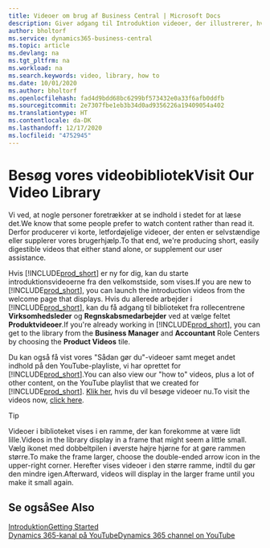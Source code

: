 ```yaml
---
title: Videoer om brug af Business Central | Microsoft Docs
description: Giver adgang til Introduktion videoer, der illustrerer, hvordan du udfører almindelige opgaver.
author: bholtorf
ms.service: dynamics365-business-central
ms.topic: article
ms.devlang: na
ms.tgt_pltfrm: na
ms.workload: na
ms.search.keywords: video, library, how to
ms.date: 10/01/2020
ms.author: bholtorf
ms.openlocfilehash: fad4d9bdd68bc6299bf573432e0a33f6afb0ddfb
ms.sourcegitcommit: 2e7307fbe1eb3b34d0ad9356226a19409054a402
ms.translationtype: HT
ms.contentlocale: da-DK
ms.lasthandoff: 12/17/2020
ms.locfileid: "4752945"
---
```

# <a name="visit-our-video-library"></a><span data-ttu-id="ed6c7-103">Besøg vores videobibliotek</span><span class="sxs-lookup"><span data-stu-id="ed6c7-103">Visit Our Video Library</span></span>

<span data-ttu-id="ed6c7-104">Vi ved, at nogle personer foretrækker at se indhold i stedet for at læse det.</span><span class="sxs-lookup"><span data-stu-id="ed6c7-104">We know that some people prefer to watch content rather than read it.</span></span> <span data-ttu-id="ed6c7-105">Derfor producerer vi korte, letfordøjelige videoer, der enten er selvstændige eller supplerer vores brugerhjælp.</span><span class="sxs-lookup"><span data-stu-id="ed6c7-105">To that end, we're producing short, easily digestible videos that either stand alone, or supplement our user assistance.</span></span>  

<span data-ttu-id="ed6c7-106">Hvis [!INCLUDE[prod_short](includes/prod_short.md)] er ny for dig, kan du starte introduktionsvideoerne fra den velkomstside, som vises.</span><span class="sxs-lookup"><span data-stu-id="ed6c7-106">If you are new to [!INCLUDE[prod_short](includes/prod_short.md)], you can launch the introduction videos from the welcome page that displays.</span></span> <span data-ttu-id="ed6c7-107">Hvis du allerede arbejder i [!INCLUDE[prod_short](includes/prod_short.md)], kan du få adgang til biblioteket fra rollecentrene **Virksomhedsleder** og **Regnskabsmedarbejder** ved at vælge feltet **Produktvideoer**.</span><span class="sxs-lookup"><span data-stu-id="ed6c7-107">If you're already working in [!INCLUDE[prod_short](includes/prod_short.md)], you can get to the library from the **Business Manager** and **Accountant** Role Centers by choosing the **Product Videos** tile.</span></span>  

<span data-ttu-id="ed6c7-108">Du kan også få vist vores "Sådan gør du"-videoer samt meget andet indhold på den YouTube-playliste, vi har oprettet for [!INCLUDE[prod_short](includes/prod_short.md)].</span><span class="sxs-lookup"><span data-stu-id="ed6c7-108">You can also view our "how to" videos, plus a lot of other content, on the YouTube playlist that we created for [!INCLUDE[prod_short](includes/prod_short.md)].</span></span> <span data-ttu-id="ed6c7-109">[Klik her](https://go.microsoft.com/fwlink/?linkid=851533), hvis du vil besøge videoer nu.</span><span class="sxs-lookup"><span data-stu-id="ed6c7-109">To visit the videos now, [click here](https://go.microsoft.com/fwlink/?linkid=851533).</span></span>

> [!Tip]  
> <span data-ttu-id="ed6c7-110">Videoer i biblioteket vises i en ramme, der kan forekomme at være lidt lille.</span><span class="sxs-lookup"><span data-stu-id="ed6c7-110">Videos in the library display in a frame that might seem a little small.</span></span> <span data-ttu-id="ed6c7-111">Vælg ikonet med dobbeltpilen i øverste højre hjørne for at gøre rammen større.</span><span class="sxs-lookup"><span data-stu-id="ed6c7-111">To make the frame larger, choose the double-ended arrow icon in the upper-right corner.</span></span> <span data-ttu-id="ed6c7-112">Herefter vises videoer i den større ramme, indtil du gør den mindre igen.</span><span class="sxs-lookup"><span data-stu-id="ed6c7-112">Afterward, videos will display in the larger frame until you make it small again.</span></span>

## <a name="see-also"></a><span data-ttu-id="ed6c7-113">Se også</span><span class="sxs-lookup"><span data-stu-id="ed6c7-113">See Also</span></span>

[<span data-ttu-id="ed6c7-114">Introduktion</span><span class="sxs-lookup"><span data-stu-id="ed6c7-114">Getting Started</span></span>](product-get-started.md)  
[<span data-ttu-id="ed6c7-115">Dynamics 365-kanal på YouTube</span><span class="sxs-lookup"><span data-stu-id="ed6c7-115">Dynamics 365 channel on YouTube</span></span>](https://www.youtube.com/channel/UCJGCg4rB3QSs8y_1FquelBQ)  
